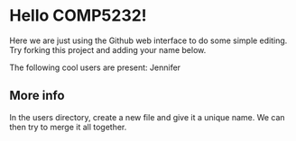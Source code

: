 # Hello COMP5232!

Here we are just using the Github web interface to do some simple editing.
Try forking this project and adding your name below.

The following cool users are present:
Jennifer


## More info
In the users directory, create a new file and give it a unique name.
We can then try to merge it all together.
